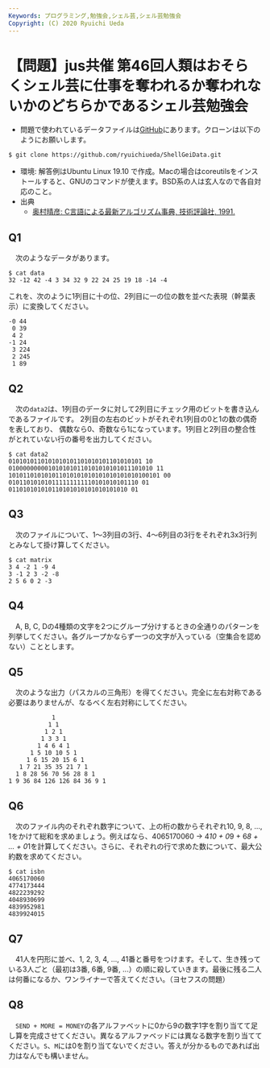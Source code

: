 ```yaml
---
Keywords: プログラミング,勉強会,シェル芸,シェル芸勉強会
Copyright: (C) 2020 Ryuichi Ueda
---
```


# 【問題】jus共催 第46回人類はおそらくシェル芸に仕事を奪われるか奪われないかのどちらかであるシェル芸勉強会

* 問題で使われているデータファイルは[GitHub](https://github.com/ryuichiueda/ShellGeiData/tree/master/vol.46)にあります。クローンは以下のようにお願いします。

```bash
$ git clone https://github.com/ryuichiueda/ShellGeiData.git
```


* 環境: 解答例はUbuntu Linux 19.10 で作成。Macの場合はcoreutilsをインストールすると、GNUのコマンドが使えます。BSD系の人は玄人なので各自対応のこと。
* 出典
    * [奥村晴彦: C言語による最新アルゴリズム事典, 技術評論社, 1991.](https://gihyo.jp/book/2018/978-4-7741-9690-9)


## Q1

　次のようなデータがあります。

```
$ cat data 
32 -12 42 -4 3 34 32 9 22 24 25 19 18 -14 -4
```

これを、次のように1列目に十の位、2列目に一の位の数を並べた表現（幹葉表示）に変換してください。

```
-0 44
 0 39
 4 2
-1 24
 3 224
 2 245
 1 89
```

## Q2

　次の`data2`は、1列目のデータに対して2列目にチェック用のビットを書き込んであるファイルです。
2列目の左右のビットがそれぞれ1列目の0と1の数の偶奇を表しており、
偶数なら0、奇数なら1になっています。1列目と2列目の整合性がとれていない行の番号を出力してください。


```
$ cat data2
0101010110101010101101010101101010101 10
0100000000010101010110101010101011101010 11
101011010101011010101010101010101010100101 00
010110101010111111111110101010101110 01
011010101010110101010101010101010 01
```

## Q3

　次のファイルについて、1〜3列目の3行、4〜6列目の3行をそれぞれ3x3行列とみなして掛け算してください。

```
$ cat matrix
3 4 -2 1 -9 4
3 -1 2 3 -2 -8
2 5 6 0 2 -3
```

## Q4

　A, B, C, Dの4種類の文字を2つにグループ分けするときの全通りのパターンを列挙してください。各グループかならず一つの文字が入っている（空集合を認めない）こととします。


## Q5

　次のような出力（パスカルの三角形）を得てください。完全に左右対称である必要はありませんが、なるべく左右対称にしてください。

```
            1
           1 1
          1 2 1
         1 3 3 1
        1 4 6 4 1
      1 5 10 10 5 1
     1 6 15 20 15 6 1
   1 7 21 35 35 21 7 1
  1 8 28 56 70 56 28 8 1
1 9 36 84 126 126 84 36 9 1
```

## Q6

　次のファイル内のそれぞれ数字について、上の桁の数からそれぞれ10, 9, 8, ..., 1をかけて総和を求めましょう。例えばなら、4065170060 -> 4*10 + 0*9 + 6*8 + ... + 0*1を計算してください。さらに、それぞれの行で求めた数について、最大公約数を求めてください。

```
$ cat isbn
4065170060
4774173444
4822239292
4048930699
4839952981
4839924015
```

## Q7

　41人を円形に並べ、1, 2, 3, 4, ..., 41番と番号をつけます。そして、生き残っている3人ごと（最初は3番, 6番, 9番, ...）の順に殺していきます。最後に残る二人は何番になるか、ワンライナーで答えてください。（ヨセフスの問題）


## Q8

　`SEND + MORE = MONEY`の各アルファベットに0から9の数字1字を割り当てて足し算を完成させてください。異なるアルファベッドには異なる数字を割り当ててください。`S`、`M`には0を割り当てないでください。答えが分かるものであれば出力はなんでも構いません。

